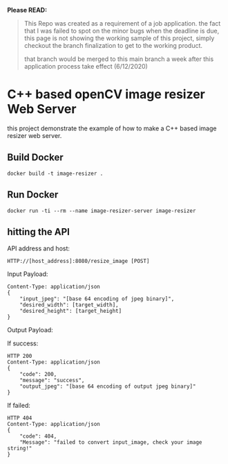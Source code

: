 
**Please READ:** 
> This Repo was created as a requirement of a job
> application. the fact that I was failed to spot on the minor bugs when
> the deadline is due, this page is not showing the working sample of
> this project, simply checkout the branch finalization to get to the
> working product.
> 
> that branch would be merged to this main branch a week after this
> application process take effect (6/12/2020)

# C++ based openCV image resizer Web Server
this project demonstrate the example of how to make a C++ based image resizer web server.

## Build Docker
```
docker build -t image-resizer .
```
## Run Docker
```
docker run -ti --rm --name image-resizer-server image-resizer 
```

## hitting the API
API address and host:
```
HTTP://[host_address]:8080/resize_image [POST]
```
Input Payload:
```
Content-Type: application/json
{
    "input_jpeg": "[base 64 encoding of jpeg binary]",
    "desired_width": [target_width],
    "desired_height": [target_height]
}
```
Output Payload:

If success:
```
HTTP 200
Content-Type: application/json
{
    "code": 200,
    "message": "success",
    "output_jpeg": "[base 64 encoding of output jpeg binary]"
}
```
If failed:
```
HTTP 404
Content-Type: application/json
{
    "code": 404,
    "Message": "failed to convert input_image, check your image string!"
}
```
